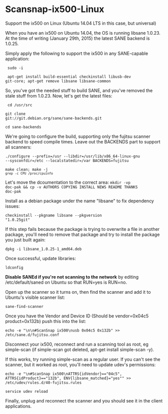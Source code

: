# Scansnap-ix500-Linux
Support the ix500 on Linux (Ubuntu 14.04 LTS in this case, but universal)

When you have an ix500 on Ubuntu 14.04, the OS is running libsane 1.0.23. At the time of writing (January 29th, 2015) the latest SANE backend is 1.0.25.

Simply apply the following to support the ix500 in any SANE-capable application:

<code> sudo -i</code>

<code> apt-get install build-essential checkinstall libusb-dev git-core; apt-get remove libsane libsane-common</code>

So, you've got the needed stuff to build SANE, and you've removed the stale stuff from 1.0.23. Now, let's get the latest files:

<code> cd /usr/src</code>

<code>git clone git://git.debian.org/sane/sane-backends.git</code>

<code>cd sane-backends</code>

We're going to configure the build, supporting only the fujitsu scanner backend to speed compile times. Leave out the BACKENDS part to support all scanners:

<code>./configure --prefix=/usr --libdir=/usr/lib/x86_64-linux-gnu --sysconfdir=/etc --localstatedir=/var BACKENDS=fujitsu</code>

<code>make clean; make -j `grep -c CPU /proc/cpuinfo`</code>

Let's move the dcoumentation to the correct area:
<code>mkdir -vp doc-pak && cp -v AUTHORS COPYING INSTALL NEWS README THANKS doc-pak</code>

Install as a debian package under the name "libsane" to fix dependency issues:

<code>checkinstall --pkgname libsane --pkgversion "1.0.25git"</code>

If this step fails because the package is trying to overwrite a file in another package, you'll need to remove that package and try to install the package you just built again:

<code>dpkg -i libsane_1.0.25-1_amd64.deb</code>

Once successful, update libraries:

<code>ldconfig</code>

<b>Disable SANEd if you're not scanning to the network</b> by editing /etc/default/saned on Ubuntu so that RUN=yes is RUN=no.

Open up the scanner so it turns on, then find the scanner and add it to Ubuntu's visible scanner list:

<code>sane-find-scanner</code>

Once you have the Vendor and Device ID (Should be vendor=0x04c5 product=0x132b) push this into the list:

<code>echo -e "\n\n#ScanSnap ix500\nusb 0x04c5 0x132b" >> /etc/sane.d/fujitsu.conf</code>

Disconnect your ix500, reconnect and run a scanning tool as root, eg simple-scan (if simple-scan got deleted, apt-get install simple-scan -y).

If this works, try running simple-scan as a regular user. If you can't see the scanner, but it worked as root, you'll need to update udev's permissions:

<code>echo -e "\n#ScanSnap ix500\nATTRS{idVendor}=="04c5", ATTRS{idProduct}=="132b", ENV{libsane_matched}="yes"" >> /etc/udev/rules.d/40-fujitsu.rules</code>

<code>service udev reload</code>

Finally, unplug and reconnect the scanner and you should see it in the client applications.
